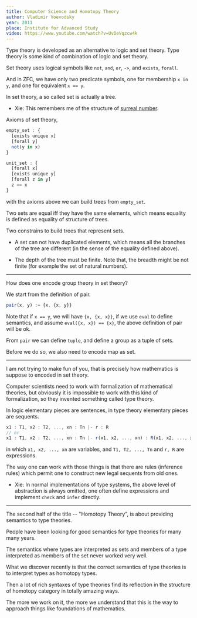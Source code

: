 ```yaml
---
title: Computer Science and Homotopy Theory
author: Vladimir Voevodsky
year: 2011
place: Institute for Advanced Study
video: https://www.youtube.com/watch?v=UvDeVqzcw4k
---
```


Type theory is developed as an alternative to logic and set theory.
Type theory is some kind of combination of logic and set theory.

Set theory uses logical symbols
like `not`, `and`, `or`, `->`,
and `exists`, `forall`.

And in ZFC, we have only two predicate symbols,
one for membership `x in y`,
and one for equivalent `x == y`.

In set theory, a so called set is actually a tree.

- Xie: This remembers me of the structure of [surreal number](https://en.wikipedia.org/wiki/Surreal_number).

Axioms of set theory,

``` js
empty_set : {
  [exists unique x]
  [forall y]
  not(y in x)
}

unit_set : {
  [forall x]
  [exists unique y]
  [forall z in y]
  z == x
}
```

with the axioms above we can build trees from `empty_set`.

Two sets are equal iff they have the same elements,
which means equality is defined as equality of structure of trees.

Two constrains to build trees that represent sets.

- A set can not have duplicated elements,
  which means all the branches of the tree are different
  (in the sense of the equality defined above).

- The depth of the tree must be finite.
  Note that, the breadth might be not finite (for example the set of natural numbers).

------

How does one encode group theory in set theory?

We start from the definition of pair.

``` js
pair(x, y) := {x, {x, y}}
```

Note that if `x == y`, we will have `{x, {x, x}}`,
if we use `eval` to define semantics,
and assume `eval({x, x}) == {x}`,
the above definition of pair will be ok.

From `pair` we can define `tuple`,
and define a group as a tuple of sets.

Before we do so, we also need to encode map as set.

------

I am not trying to make fun of you,
that is precisely how mathematics is suppose to encoded in set theory.

Computer scientists need to work with formalization of mathematical theories,
but obviously it is impossible to work with this kind of formalization,
so they invented something called type theory.

In logic elementary pieces are sentences,
in type theory elementary pieces are sequents.

``` js
x1 : T1, x2 : T2, ..., xn : Tn |- r : R
// or
x1 : T1, x2 : T2, ..., xn : Tn |- r(x1, x2, ..., xn) : R(x1, x2, ..., xn)
```

in which `x1, x2, ..., xn` are variables,
and `T1, T2, ..., Tn` and `r, R` are expressions.

The way one can work with those things is that
there are rules (inference rules) which permit one
to construct new legal sequents from old ones.

- Xie: In normal implementations of type systems,
  the above level of abstraction is always omitted,
  one often define expressions and implement `check` and `infer` directly.

------

The second half of the title -- "Homotopy Theory",
is about providing semantics to type theories.

People have been looking for good semantics for type theories for many many years.

The semantics where types are interpreted as sets
and members of a type interpreted as members of the set
never worked very well.

What we discover recently is that the correct semantics of type theories
is to interpret types as homotopy types.

Then a lot of rich syntaxes of type theories find its reflection
in the structure of homotopy category in totally amazing ways.

The more we work on it, the more we understand that
this is the way to approach things like foundations of mathematics.
